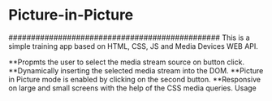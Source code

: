 # Picture-in-Picture

###############################################
This is a simple training app based on HTML, CSS, JS and Media Devices WEB API.

**Propmts the user to select the media stream source on button click.
**Dynamically inserting the selected media stream into the DOM.
**Picture in Picture mode is enabled by clicking on the second button.
**Responsive on large and small screens with the help of the CSS media queries.
Usage
